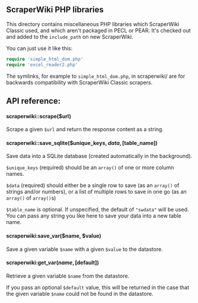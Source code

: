ScraperWiki PHP libraries
-------------------------

This directory contains miscellaneous PHP libraries which ScraperWiki Classic
used, and which aren't packaged in PECL or PEAR. It's checked out and added to
the `include_path` on new ScraperWiki.

You can just use it like this:

```php
require 'simple_html_dom.php'
require 'excel_reader2.php'
```

The symlinks, for example to `simple_html_dom.php`, in scraperwiki/ are for
backwards compatibility with ScraperWiki Classic scrapers. 


## API reference:

#### scraperwiki::scrape($url)

Scrape a given `$url` and return the response content as a string.

#### scraperwiki::save_sqlite($unique_keys, $data, [$table_name])

Save data into a SQLite database (created automatically in the background).

`$unique_keys` (required) should be an `array()` of one or more column names.

`$data` (required) should either be a single row to save (as an `array()` of strings and/or numbers), or a list of multiple rows to save in one go (as an `array()` of `array()`s)

`$table_name` is optional. If unspecified, the default of `"swdata"` will be used. You can pass any string you like here to save your data into a new table name.

#### scraperwiki:save_var($name, $value)

Save a given variable `$name` with a given `$value` to the datastore.

#### scraperwiki:get_var($name, [$default])

Retrieve a given variable `$name` from the datastore.

If you pass an optional `$default` value, this will be returned in the case that the given variable `$name` could not be found in the datastore.
